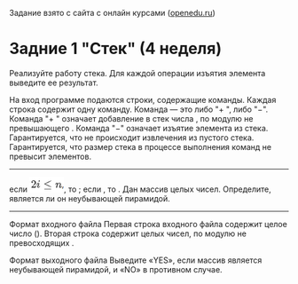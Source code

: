 Задание взято с сайта с онлайн курсами ([openedu.ru](https://courses.openedu.ru))

# Задние 1 "Стек" (4 неделя)

Реализуйте работу стека. Для каждой операции изъятия элемента выведите ее результат.

На вход программе подаются строки, содержащие команды. 
Каждая строка содержит одну команду. 
Команда — это либо "+ ", либо "−". Команда "+ " означает добавление в стек числа , по модулю не превышающего . 
Команда "−" означает изъятие элемента из стека. 
Гарантируется, что не происходит извлечения из пустого стека. 
Гарантируется, что размер стека в процессе выполнения команд не превысит  элементов.
__________________
если ![Alt-текст](Screenshot_1.png), то ;
если , то .
Дан массив целых чисел. Определите, является ли он неубывающей пирамидой.
__________________
Формат входного файла
Первая строка входного файла содержит целое число  (). Вторая строка содержит  целых чисел, по модулю не превосходящих .

Формат выходного файла
Выведите «YES», если массив является неубывающей пирамидой, и «NO» в противном случае.

